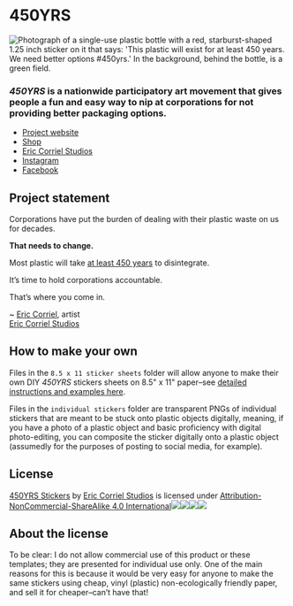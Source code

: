 # 450YRS

![Photograph of a single-use plastic bottle with a red, starburst-shaped 1.25 inch sticker on it that says: 'This plastic will exist for at least 450 years. We need better options #450yrs.' In the background, behind the bottle, is a green field.](https://atleast450years.com/img/pages/index/hero/v7/P1230423-landscape.jpg)

### *450YRS* is a nationwide participatory art movement that gives people a fun and easy way to nip at corporations for not providing better packaging options.

- [Project website](https://atleast450years.com)
- [Shop](https://shop.ericcorrielstudios.com)
- [Eric Corriel Studios](https://ericcorrielstudios.com)
- [Instagram](https://Instagram.com/ericcorrielstudios)
- [Facebook](https://facebook.com/450yrs)

## Project statement
Corporations have put the burden of dealing with their plastic waste on us for decades.

**That needs to change.**

Most plastic will take [at least 450 years](https://atleast450years.com#does-most-plastic-really-last-at-least-450-years) to disintegrate.

It’s time to hold corporations accountable.

That’s where you come in.

~ [Eric Corriel](https://ericcorrielstudios.com/about/eric-corriel), artist  
[Eric Corriel Studios](https://ericcorrielstudios.com)

## How to make your own
Files in the ```8.5 x 11 sticker sheets``` folder will allow anyone to make their own DIY *450YRS* stickers sheets on 8.5" x 11" paper–see [detailed instructions and examples here](https://atleast450years.com/diy). 

Files in the ```individual stickers``` folder are transparent PNGs of individual stickers that are meant to be stuck onto plastic objects digitally, meaning, if you have a photo of a plastic object and basic proficiency with digital photo-editing, you can composite the sticker digitally onto a plastic object (assumedly for the purposes of posting to social media, for example).


## License
[450YRS Stickers](https://450stickers.com) by [Eric Corriel Studios](https://ericcorrielstudios.com) is licensed under [Attribution-NonCommercial-ShareAlike 4.0 International![](https://mirrors.creativecommons.org/presskit/icons/cc.svg?ref=chooser-v1)![](https://mirrors.creativecommons.org/presskit/icons/by.svg?ref=chooser-v1)![](https://mirrors.creativecommons.org/presskit/icons/nc.svg?ref=chooser-v1)![](https://mirrors.creativecommons.org/presskit/icons/sa.svg?ref=chooser-v1)](http://creativecommons.org/licenses/by-nc-sa/4.0/?ref=chooser-v1)

## About the license
To be clear: I do not allow commercial use of this product or these templates; they are presented for individual use only. One of the main reasons for this is because it would be very easy for anyone to make the same stickers using cheap, vinyl (plastic) non-ecologically friendly paper, and sell it for cheaper–can’t have that!